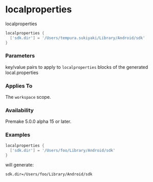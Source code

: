 # localproperties #

localproperties

```Lua
localproperties {
  ['sdk.dir'] = '/Users/tempura.sukiyaki/Library/Android/sdk'
}
```

### Parameters ###

key/value pairs to apply to `localproperties` blocks of the generated local.properties

### Applies To ###

The `workspace` scope.

### Availability ###

Premake 5.0.0 alpha 15 or later.

### Examples ###

```Lua
localproperties {
  ['sdk.dir'] = '/Users/foo/Library/Android/sdk'
}
```

will generate:

```
sdk.dir=/Users/foo/Library/Android/sdk
```
